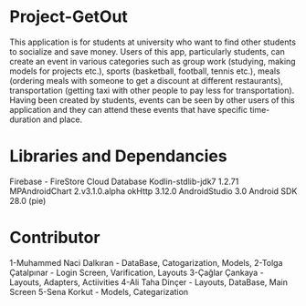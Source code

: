 # Project-GetOut
This application is for students at university who want to find other students to socialize
and save money. Users of this app, particularly students, can create an event in various
categories such as group work (studying, making models for projects etc.), sports (basketball,
football, tennis etc.), meals (ordering meals with someone to get a discount at different
restaurants), transportation (getting taxi with other people to pay less for transportation).
Having been created by students, events can be seen by other users of this application and
they can attend these events that have specific time-duration and place.

# Libraries and Dependancies
Firebase - FireStore Cloud Database
Kodlin-stdlib-jdk7 1.2.71
MPAndroidChart 2.v3.1.0.alpha
okHttp 3.12.0
AndroidStudio 3.0
Android SDK 28.0 (pie)

# Contributor
1-Muhammed Naci Dalkıran - DataBase, Catogarization, Models, 
2-Tolga Çatalpınar - Login Screen, Varification, Layouts
3-Çağlar Çankaya -  Layouts, Adapters, Actiivities
4-Ali Taha Dinçer - Layouts, DataBase, Main Screen
5-Sena Korkut - Models, Categarization

